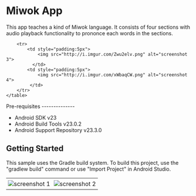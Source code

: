 Miwok App
============

This app teaches a kind of Miwok language. It consists of four sections with audio playback functionality to prononce each words in the sections. 
<div id="image-table">
    <table>
        <tr>
            <td style="padding:5px">
                <img src="http://i.imgur.com/kTZZTjJ.png" alt="screenshot 1">
              </td>
            <td style="padding:5px">
                <img src="http://i.imgur.com/4jsfvmx.png" alt="screenshot 2">
             </td>  
        </tr>
        
        <tr>
            <td style="padding:5px">
                <img src="http://i.imgur.com/Zwu2elv.png" alt="screenshot 3">
              </td>
            <td style="padding:5px">
                <img src="http://i.imgur.com/xWbaqCW.png" alt="screenshot 4">
             </td>      
        </tr>
    </table>
</div>
Pre-requisites
--------------

- Android SDK v23
- Android Build Tools v23.0.2
- Android Support Repository v23.3.0

Getting Started
---------------

This sample uses the Gradle build system. To build this project, use the "gradlew build" command or use "Import Project" in Android Studio.
